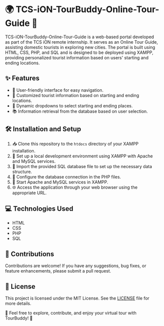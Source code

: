 # 🌍 TCS-iON-TourBuddy-Online-Tour-Guide 🚀

TCS-iON-TourBuddy-Online-Tour-Guide is a web-based portal developed as part of the TCS iON remote internship. It serves as an Online Tour Guide, assisting domestic tourists in exploring new cities. The portal is built using HTML, CSS, PHP, and SQL and is designed to be deployed using XAMPP, providing personalized tourist information based on users' starting and ending locations.

## ✨ Features

- 🌟 User-friendly interface for easy navigation.
- 📍 Customized tourist information based on starting and ending locations.
- 🔄 Dynamic dropdowns to select starting and ending places.
- 📚 Information retrieval from the database based on user selection.

## 🛠️ Installation and Setup

1. 📥 Clone this repository to the `htdocs` directory of your XAMPP installation.
2. 🚀 Set up a local development environment using XAMPP with Apache and MySQL services.
3. 💽 Import the provided SQL database file to set up the necessary data structure.
4. 🔧 Configure the database connection in the PHP files.
5. 🚦 Start Apache and MySQL services in XAMPP.
6. 🌐 Access the application through your web browser using the appropriate URL.

## 💻 Technologies Used

- HTML
- CSS
- PHP
- SQL

## 👥 Contributions

Contributions are welcome! If you have any suggestions, bug fixes, or feature enhancements, please submit a pull request.

## 📄 License

This project is licensed under the MIT License. See the [LICENSE](LICENSE) file for more details.

🌟 Feel free to explore, contribute, and enjoy your virtual tour with TourBuddy! 🌟
